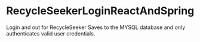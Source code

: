 # RecycleSeekerLoginReactAndSpring
 Login and out for RecycleSeeker
 Saves to the MYSQL database and only authenticates valid user credentials.

